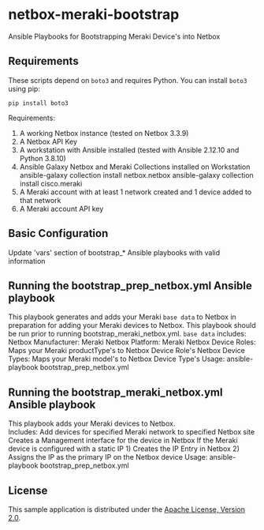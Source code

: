 # netbox-meraki-bootstrap
Ansible Playbooks for Bootstrapping Meraki Device's into Netbox


## Requirements

These scripts depend on `boto3` and requires Python. You can install `boto3` using pip:

    pip install boto3

Requirements:
1) A working Netbox instance (tested on Netbox 3.3.9)
2) A Netbox API Key
3) A workstation with Ansible installed (tested with Ansible 2.12.10 and Python 3.8.10)
4) Ansible Galaxy Netbox and Meraki Collections installed on Workstation
    ansible-galaxy collection install netbox.netbox
    ansible-galaxy collection install cisco.meraki
5) A Meraki account with at least 1 network created and 1 device added to that network
6) A Meraki account API key

## Basic Configuration

Update 'vars' section of bootstrap_* Ansible playbooks with valid information

## Running the bootstrap_prep_netbox.yml Ansible playbook

This playbook generates and adds your Meraki `base data` to Netbox in preparation for
adding your Meraki devices to Netbox. This playbook should be run prior to running
bootstrap_meraki_netbox.yml. 
`base data` includes:
    Netbox Manufacturer: Meraki
    Netbox Platform: Meraki
    Netbox Device Roles: Maps your Meraki productType's to Netbox Device Role's
    Netbox Device Types: Maps your Meraki model's to Netbox Device Type's
Usage:
    ansible-playbook bootstrap_prep_netbox.yml

## Running the bootstrap_meraki_netbox.yml Ansible playbook

This playbook adds your Meraki devices to Netbox.  
Includes:
    Add devices for specified Meraki network to specified Netbox site
    Creates a Management interface for the device in Netbox
    If the Meraki device is configured with a static IP
        1) Creates the IP Entry in Netbox
        2) Assigns the IP as the primary IP on the Netbox device
Usage:
    ansible-playbook bootstrap_prep_netbox.yml
## License

This sample application is distributed under the
[Apache License, Version 2.0](http://www.apache.org/licenses/LICENSE-2.0).